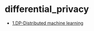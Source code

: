 # differential_privacy

- [1.DP-Distributed machine learning](https://github.com/hdliuyi/differential_privacy/tree/master/DP-Distributed%20machine%20learning)
